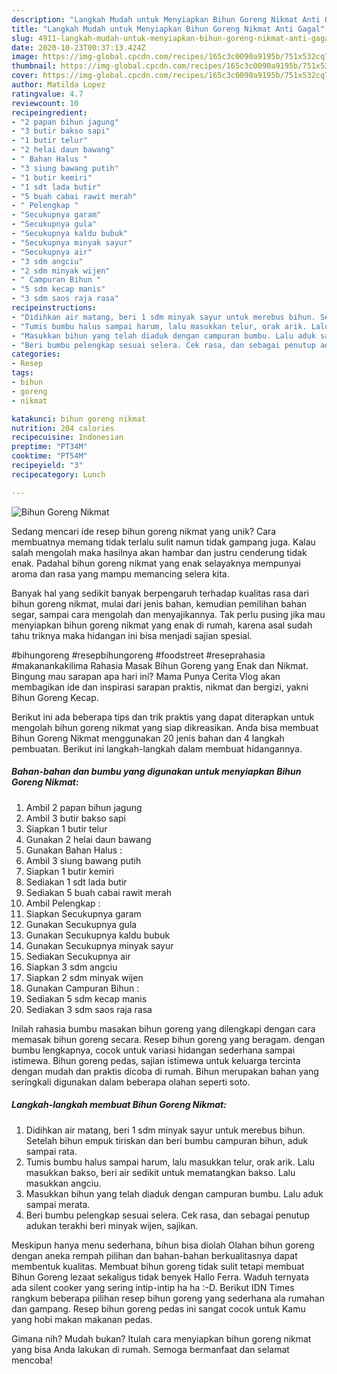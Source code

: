```yaml
---
description: "Langkah Mudah untuk Menyiapkan Bihun Goreng Nikmat Anti Gagal"
title: "Langkah Mudah untuk Menyiapkan Bihun Goreng Nikmat Anti Gagal"
slug: 4911-langkah-mudah-untuk-menyiapkan-bihun-goreng-nikmat-anti-gagal
date: 2020-10-23T00:37:13.424Z
image: https://img-global.cpcdn.com/recipes/165c3c0090a9195b/751x532cq70/bihun-goreng-nikmat-foto-resep-utama.jpg
thumbnail: https://img-global.cpcdn.com/recipes/165c3c0090a9195b/751x532cq70/bihun-goreng-nikmat-foto-resep-utama.jpg
cover: https://img-global.cpcdn.com/recipes/165c3c0090a9195b/751x532cq70/bihun-goreng-nikmat-foto-resep-utama.jpg
author: Matilda Lopez
ratingvalue: 4.7
reviewcount: 10
recipeingredient:
- "2 papan bihun jagung"
- "3 butir bakso sapi"
- "1 butir telur"
- "2 helai daun bawang"
- " Bahan Halus "
- "3 siung bawang putih"
- "1 butir kemiri"
- "1 sdt lada butir"
- "5 buah cabai rawit merah"
- " Pelengkap "
- "Secukupnya garam"
- "Secukupnya gula"
- "Secukupnya kaldu bubuk"
- "Secukupnya minyak sayur"
- "Secukupnya air"
- "3 sdm angciu"
- "2 sdm minyak wijen"
- " Campuran Bihun "
- "5 sdm kecap manis"
- "3 sdm saos raja rasa"
recipeinstructions:
- "Didihkan air matang, beri 1 sdm minyak sayur untuk merebus bihun. Setelah bihun empuk tiriskan dan beri bumbu campuran bihun, aduk sampai rata."
- "Tumis bumbu halus sampai harum, lalu masukkan telur, orak arik. Lalu masukkan bakso, beri air sedikit untuk mematangkan bakso. Lalu masukkan angciu."
- "Masukkan bihun yang telah diaduk dengan campuran bumbu. Lalu aduk sampai merata."
- "Beri bumbu pelengkap sesuai selera. Cek rasa, dan sebagai penutup adukan terakhi beri minyak wijen, sajikan."
categories:
- Resep
tags:
- bihun
- goreng
- nikmat

katakunci: bihun goreng nikmat 
nutrition: 204 calories
recipecuisine: Indonesian
preptime: "PT34M"
cooktime: "PT54M"
recipeyield: "3"
recipecategory: Lunch

---
```



![Bihun Goreng Nikmat](https://img-global.cpcdn.com/recipes/165c3c0090a9195b/751x532cq70/bihun-goreng-nikmat-foto-resep-utama.jpg)

Sedang mencari ide resep bihun goreng nikmat yang unik? Cara membuatnya memang tidak terlalu sulit namun tidak gampang juga. Kalau salah mengolah maka hasilnya akan hambar dan justru cenderung tidak enak. Padahal bihun goreng nikmat yang enak selayaknya mempunyai aroma dan rasa yang mampu memancing selera kita.

Banyak hal yang sedikit banyak berpengaruh terhadap kualitas rasa dari bihun goreng nikmat, mulai dari jenis bahan, kemudian pemilihan bahan segar, sampai cara mengolah dan menyajikannya. Tak perlu pusing jika mau menyiapkan bihun goreng nikmat yang enak di rumah, karena asal sudah tahu triknya maka hidangan ini bisa menjadi sajian spesial.

#bihungoreng #resepbihungoreng #foodstreet #reseprahasia #makanankakilima Rahasia Masak Bihun Goreng yang Enak dan Nikmat. Bingung mau sarapan apa hari ini? Mama Punya Cerita Vlog akan membagikan ide dan inspirasi sarapan praktis, nikmat dan bergizi, yakni Bihun Goreng Kecap.


Berikut ini ada beberapa tips dan trik praktis yang dapat diterapkan untuk mengolah bihun goreng nikmat yang siap dikreasikan. Anda bisa membuat Bihun Goreng Nikmat menggunakan 20 jenis bahan dan 4 langkah pembuatan. Berikut ini langkah-langkah dalam membuat hidangannya.

<!--inarticleads1-->

##### Bahan-bahan dan bumbu yang digunakan untuk menyiapkan Bihun Goreng Nikmat:

1. Ambil 2 papan bihun jagung
1. Ambil 3 butir bakso sapi
1. Siapkan 1 butir telur
1. Gunakan 2 helai daun bawang
1. Gunakan  Bahan Halus :
1. Ambil 3 siung bawang putih
1. Siapkan 1 butir kemiri
1. Sediakan 1 sdt lada butir
1. Sediakan 5 buah cabai rawit merah
1. Ambil  Pelengkap :
1. Siapkan Secukupnya garam
1. Gunakan Secukupnya gula
1. Gunakan Secukupnya kaldu bubuk
1. Gunakan Secukupnya minyak sayur
1. Sediakan Secukupnya air
1. Siapkan 3 sdm angciu
1. Siapkan 2 sdm minyak wijen
1. Gunakan  Campuran Bihun :
1. Sediakan 5 sdm kecap manis
1. Sediakan 3 sdm saos raja rasa


Inilah rahasia bumbu masakan bihun goreng yang dilengkapi dengan cara memasak bihun goreng secara. Resep bihun goreng yang beragam. dengan bumbu lengkapnya, cocok untuk variasi hidangan sederhana sampai istimewa. Bihun goreng pedas, sajian istimewa untuk keluarga tercinta dengan mudah dan praktis dicoba di rumah. Bihun merupakan bahan yang seringkali digunakan dalam beberapa olahan seperti soto. 

<!--inarticleads2-->

##### Langkah-langkah membuat Bihun Goreng Nikmat:

1. Didihkan air matang, beri 1 sdm minyak sayur untuk merebus bihun. Setelah bihun empuk tiriskan dan beri bumbu campuran bihun, aduk sampai rata.
1. Tumis bumbu halus sampai harum, lalu masukkan telur, orak arik. Lalu masukkan bakso, beri air sedikit untuk mematangkan bakso. Lalu masukkan angciu.
1. Masukkan bihun yang telah diaduk dengan campuran bumbu. Lalu aduk sampai merata.
1. Beri bumbu pelengkap sesuai selera. Cek rasa, dan sebagai penutup adukan terakhi beri minyak wijen, sajikan.


Meskipun hanya menu sederhana, bihun bisa diolah Olahan bihun goreng dengan aneka rempah pilihan dan bahan-bahan berkualitasnya dapat membentuk kualitas. Membuat bihun goreng tidak sulit tetapi membuat Bihun Goreng lezaat sekaligus tidak benyek Hallo Ferra. Waduh ternyata ada silent cooker yang sering intip-intip ha ha :-D. Berikut IDN Times rangkum beberapa pilihan resep bihun goreng yang sederhana ala rumahan dan gampang. Resep bihun goreng pedas ini sangat cocok untuk Kamu yang hobi makan makanan pedas. 

Gimana nih? Mudah bukan? Itulah cara menyiapkan bihun goreng nikmat yang bisa Anda lakukan di rumah. Semoga bermanfaat dan selamat mencoba!
